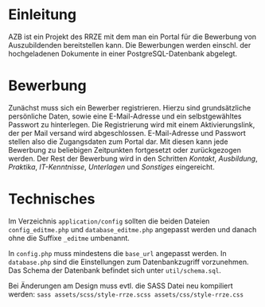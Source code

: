 Einleitung
==========
AZB ist ein Projekt des RRZE mit dem man ein Portal für die Bewerbung von Auszubildenden bereitstellen kann. Die Bewerbungen werden einschl. der hochgeladenen Dokumente in einer PostgreSQL-Datenbank abgelegt. 

Bewerbung
=========

Zunächst muss sich ein Bewerber registrieren. Hierzu sind grundsätzliche persönliche Daten, sowie eine E-Mail-Adresse und ein selbstgewähltes Passwort zu hinterlegen. Die Registrierung wird mit einem Aktivierungslink, der per Mail versand wird abgeschlossen. E-Mail-Adresse und Passwort stellen also die Zugangsdaten zum Portal dar. Mit diesen kann jede Bewerbung zu beliebigen Zeitpunkten fortgesetzt oder zurückgezogen werden. Der Rest der Bewerbung wird in den Schritten *Kontakt*, *Ausbildung*, *Praktika*, *IT-Kenntnisse*, *Unterlagen* und *Sonstiges* eingereicht.

Technisches
===========

Im Verzeichnis `application/config` sollten die beiden Dateien `config_editme.php` und `database_editme.php` angepasst werden und danach ohne die Suffixe `_editme` umbenannt.

In `config.php` muss mindestens die `base_url` angepasst werden. In `database.php` sind die Einstellungen zum Datenbankzugriff vorzunehmen. Das Schema der Datenbank befindet sich unter `util/schema.sql`.

Bei Änderungen am Design muss evtl. die SASS Datei neu kompiliert werden:
```sass assets/scss/style-rrze.scss assets/css/style-rrze.css```



